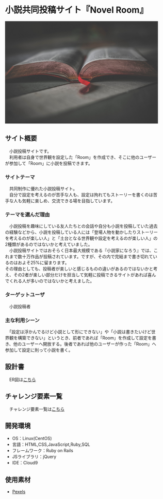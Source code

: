 # 小説共同投稿サイト『Novel Room』
![TOP](./app/assets/images/pexels-wendy-van-zyl-1112048.jpg)

## サイト概要
　小説投稿サイトです。  
　利用者は自身で世界観を設定した「Room」を作成でき、そこに他のユーザーが参加して「Room」に小説を投稿できます。

### サイトテーマ
　共同制作に優れた小説投稿サイト。  
　自分で設定を考えるのが苦手な人も、設定は拘れてもストーリーを書くのは苦手な人も気軽に楽しめ、交流できる場を目指しています。

### テーマを選んだ理由
　小説投稿を趣味にしている友人たちとの会話や自分も小説を投稿していた過去の経験などから、小説を投稿している人には「登場人物を動かしたりストーリーを考えるのが楽しい人」と「土台となる世界観や設定を考えるのが楽しい人」の2種類があるのではないかと考えていました。  
　小説投稿サイトではおそらく日本最大規模である『小説家になろう』では、これまで数十万作品が投稿されています。ですが、その内で完結まで書き切れているのはおよそ25%に留まります。  
 その理由としても、投稿者が楽しいと感じるものの違いがあるのではないかと考え、その2者が楽しい部分だけを担当して気軽に投稿できるサイトがあれば喜んでくれる人が多いのではないかと考えました。

### ターゲットユーザ
　小説投稿者

### 主な利用シーン
　「設定は浮かんでるけど小説として形にできない」や「小説は書きたいけど世界観を構築できない」というとき、前者であれば「Room」を作成して設定を書き、他のユーザーへ開放する。後者であれば他のユーザーが作った「Room」へ参加して設定に則って小説を書く。

## 設計書
　ER図は[こちら](https://app.diagrams.net/#G1onjiP_9K_CpQIzYrwOivIXQqghv7AmSz)

## チャレンジ要素一覧
　チャレンジ要素一覧は[こちら](https://docs.google.com/spreadsheets/d/1bjkFmKs7PgxBDCNGK9Vu5fqVChA2has2Qpqu7p2ZUKg/edit#gid=0)
 
## 開発環境
- OS：Linux(CentOS)
- 言語：HTML,CSS,JavaScript,Ruby,SQL
- フレームワーク：Ruby on Rails
- JSライブラリ：jQuery
- IDE：Cloud9

## 使用素材
- [Pexels](https://www.pexels.com/ja-jp/)
